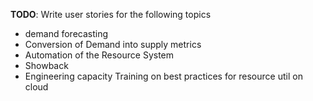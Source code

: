 **TODO**: Write user stories for the following topics  
- demand forecasting
- Conversion of Demand into supply metrics
- Automation of the Resource System
- Showback
- Engineering capacity
Training on best practices for resource util on cloud